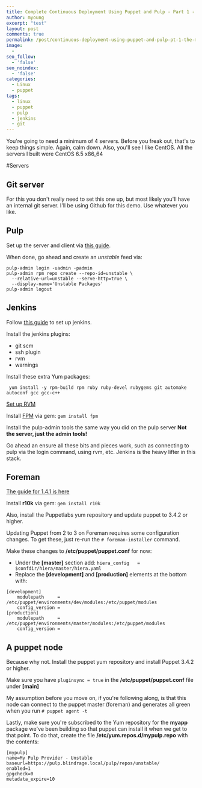 ```yaml
---
title: Complete Continuous Deployment Using Puppet and Pulp - Part 1 - The Machines
author: myoung
excerpt: "test"
layout: post
comments: true
permalink: /post/continuous-deployment-using-puppet-and-pulp-pt-1-the-machines
image:
  - 
seo_follow:
  - 'false'
seo_noindex:
  - 'false'
categories:
  - Linux
  - puppet
tags:
  - linux
  - puppet
  - pulp
  - jenkins
  - git
---
```

You're going to need a minimum of 4 servers. Before you freak out, that's to keep things simple. Again, calm down. Also, you'll see I like CentOS. All the servers I built were CentOS 6.5 x86_64<!--more-->

#Servers
## Git server
For this you don't really need to set this one up, but most likely you'll have an internal git server. I'll be using Github for this demo. Use whatever you like.

## Pulp
Set up the server and client via [this guide](https://pulp-user-guide.readthedocs.org/en/pulp-2.3/installation.html).

When done, go ahead and create an *unstable* feed via:

```
pulp-admin login -uadmin -padmin
pulp-admin rpm repo create --repo-id=unstable \
  --relative-url=unstable --serve-http=true \
  --display-name='Unstable Packages'
pulp-admin logout
```

## Jenkins
Follow [this guide](https://wiki.jenkins-ci.org/display/JENKINS/Installing+Jenkins+on+RedHat+distributions) to set up jenkins.

Install the jenkins plugins:

  * git scm
  * ssh plugin
  * rvm
  * warnings

Install these extra Yum packages:

`` yum install -y rpm-build rpm ruby ruby-devel rubygems git automake autoconf gcc gcc-c++``

[Set up RVM](https://rvm.io)

Install [FPM](https://github.com/jordansissel/fpm) via gem: ``gem install fpm``

Install the pulp-admin tools the same way you did on the pulp server **Not the server, just the admin tools!**

Go ahead an ensure all these bits and pieces work, such as connecting to pulp via the login command, using rvm, etc. Jenkins is the heavy lifter in this stack.

## Foreman
[The guide for 1.4.1 is here](https://theforeman.org/manuals/1.4/quickstart_guide.html#Installation)

Install **r10k** via gem: ``gem install r10k``

Also, install the Puppetlabs yum repository and update puppet to 3.4.2 or higher.

Updating Puppet from 2 to 3 on Foreman requires some configuration changes. To get these, just re-run the ``# foreman-installer`` command.

Make these changes to **/etc/puppet/puppet.conf** for now:

  * Under the **[master]** section add: ``hiera_config   = $confdir/hiera/master/hiera.yaml``
  * Replace the **[development]** and **[production]** elements at the bottom with:
```
[development]
    modulepath     = /etc/puppet/environments/dev/modules:/etc/puppet/modules
    config_version =
[production]
    modulepath     = /etc/puppet/environments/master/modules:/etc/puppet/modules
    config_version =
```

## A puppet node
Because why not. Install the puppet yum repository and install Puppet 3.4.2 or higher.

Make sure you have ``pluginsync = true`` in the **/etc/puppet/puppet.conf** file under **[main]**

My assumption before you move on, if you're following along, is that this node can connect to the puppet master (foreman) and generates all green when you run ``# puppet agent -t``

Lastly, make sure you're subscribed to the Yum repository for the **myapp** package we've been building so that puppet can install it when we get to that point. To do that, create the file **/etc/yum.repos.d/mypulp.repo** with the contents:

```
[mypulp]
name=My Pulp Provider - Unstable
baseurl=https://pulp.blindrage.local/pulp/repos/unstable/
enabled=1
gpgcheck=0
metadata_expire=10
```
